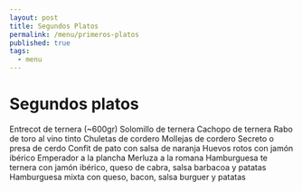 ```yaml
---
layout: post
title: Segundos Platos
permalink: /menu/primeros-platos
published: true
tags:
  - menu
---
```

# Segundos platos

Entrecot de ternera (~600gr)
Solomillo de ternera
Cachopo de ternera
Rabo de toro al vino tinto
Chuletas de cordero
Mollejas de cordero
Secreto o presa de cerdo
Confit de pato con salsa de naranja
Huevos rotos con jamón ibérico
Emperador a la plancha
Merluza a la romana
Hamburguesa te ternera con jamón ibérico, queso de cabra, salsa barbacoa y patatas
Hamburguesa mixta con queso, bacon, salsa burguer y patatas